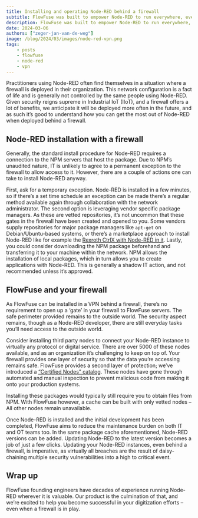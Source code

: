 ```yaml
---
title: Installing and operating Node-RED behind a firewall
subtitle: FlowFuse was built to empower Node-RED to run everywhere, even behind a firewall
description: FlowFuse was built to empower Node-RED to run everywhere, even behind a firewall
date: 2024-03-06
authors: ["zeger-jan-van-de-weg"]
image: /blog/2024/03/images/node-red-vpn.png
tags:
    - posts
    - flowfuse
    - node-red
    - vpn
---
```


Practitioners using Node-RED often find themselves in a situation where a firewall
is deployed in their organization. This network configuration is a fact of life and is generally not controlled by the same people using Node-RED. Given security reigns supreme in Industrial IoT (IIoT), and a firewall offers a lot of benefits, we anticipate it will be deployed more often in the future, and as such it’s good to understand how you can get the most out of Node-RED when deployed behind a firewall.

<!--more-->

## Node-RED installation with a firewall

Generally, the standard install procedure for Node-RED requires a connection to the NPM servers that host the package. Due to NPM’s unaudited nature, IT is unlikely to agree to a permanent exception to the firewall to allow access to it. However, there are a couple of actions one can take to install Node-RED anyway.

First, ask for a temporary exception. Node-RED is installed in a few minutes, so if there’s a set time schedule an exception can be made there’s a regular method available again through collaboration with the network administrator. The second option is leveraging vendor specific package managers. As these are vetted repositories, it’s not uncommon that these gates in the firewall have been created and opened to you. Some vendors supply repositories for major package managers like `apt-get` on Debian/Ubuntu-based systems, or there’s a marketplace approach to install Node-RED like for example the [Rexroth CtrlX with Node-RED in it](https://developer.community.boschrexroth.com/t5/Store-and-How-to/FlowFuse-Node-RED/ba-p/82135). Lastly, you could consider downloading the NPM package beforehand and transferring it to your machine within the network. NPM allows the installation of local packages, which in turn allows you to create applications with Node-RED. This is generally a shadow IT action, and not recommended unless it’s approved.

## FlowFuse and your firewall

As FlowFuse can be installed in a VPN behind a firewall, there’s no requirement to open up a ‘gate’ in your firewall to FlowFuse servers. The safe perimeter provided remains to the outside world. The security aspect remains, though as a Node-RED developer, there are still everyday tasks you’ll need access to the outside world.

Consider installing third party nodes to connect your Node-RED instance to virtually any protocol or digital service. There are over 5000 of these nodes available, and as an organization it’s challenging to keep on top of. Your firewall provides one layer of security so that the data you’re accessing remains safe. FlowFuse provides a second layer of protection; we’ve introduced a [“Certified Nodes” catalog](https://flowfuse.com/certified-nodes/). These nodes have gone through automated and manual inspection to prevent malicious code from making it onto your production systems.

Installing these packages would typically still require you to obtain files from NPM. With FlowFuse however, a cache can be built with only vetted nodes – All other nodes remain unavailable.

Once Node-RED is installed and the initial development has been completed, FlowFuse aims to reduce the maintenance burden on both IT and OT teams too. In the same package cache aforementioned, Node-RED versions can be added. Updating Node-RED to the latest version becomes a job of just a few clicks. Updating your Node-RED instances, even behind a firewall, is imperative, as virtually all breaches are the result of daisy-chaining multiple security vulnerabilities into a high to critical event.

## Wrap up

FlowFuse founding engineers have decades of experience running Node-RED wherever it is valuable. Our product is the culmination of that, and we’re excited to help you become successful in your digitization efforts – even when a firewall is in play.
